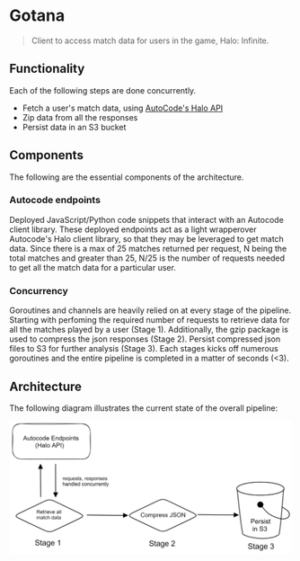 # Gotana
> Client to access match data for users in the game, Halo: Infinite.

## Functionality
Each of the following steps are done concurrently.
* Fetch a user's match data, using [AutoCode's Halo
  API](https://autocode.com/halo/)
* Zip data from all the responses
* Persist data in an S3 bucket

## Components
The following are the essential components of the architecture.

### Autocode endpoints
Deployed JavaScript/Python code snippets that interact with an Autocode client 
library. These deployed endpoints act as a light wrapperover Autocode's Halo 
client library, so that they may be leveraged to get match data. Since there is
a max of 25 matches returned per request, N being the total matches and greater
than 25, N/25 is the number of requests needed to get all the match data for a
particular user.

### Concurrency
Goroutines and channels are heavily relied on at every stage of the pipeline.
Starting with perfoming the required number of requests to retrieve data for
all the matches played by a user (Stage 1). Additionally, the gzip package is
used to compress the json responses (Stage 2). Persist compressed json files
to S3 for further analysis (Stage 3). Each stages kicks off numerous goroutines
and the entire pipeline is completed in a matter of seconds (<3).

## Architecture
The following diagram illustrates the current state of the overall pipeline:

![alt text](https://github.com/jesuzsh/gotana/blob/main/architecture.png?raw=true)
